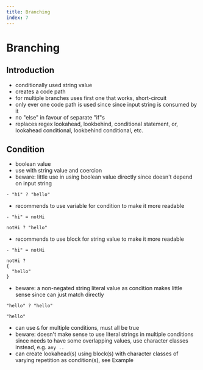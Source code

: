 ```yaml
---
title: Branching
index: 7
---
```

# Branching



## Introduction

- conditionally used string value
- creates a code path
- for multiple branches uses first one that works, short-circuit
- only ever one code path is used since since input string is consumed by it
- no "else" in favour of separate "if"s
- replaces regex lookahead, lookbehind, conditional statement, or, lookahead conditional, lookbehind conditional, etc.



## Condition

- boolean value
- use with string value and coercion
- beware: little use in using boolean value directly since doesn't depend on input string

```
- "hi" ? "hello"
```

- recommends to use variable for condition to make it more readable

```
- "hi" = notHi

notHi ? "hello"
```

- recommends to use block for string value to make it more readable

```
- "hi" = notHi

notHi ?
{
  "hello"
}
```

- beware: a non-negated string literal value as condition makes little sense since can just match directly

```
"hello" ? "hello"
```

```
"hello"
```

- can use `&` for multiple conditions, must all be true
- beware: doesn't make sense to use literal strings in multiple conditions since needs to have some overlapping values, use character classes instead, e.g. `any ..`
- can create lookahead(s) using block(s) with character classes of varying repetition as condition(s), see Example
